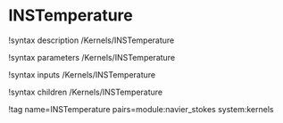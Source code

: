 # INSTemperature

!syntax description /Kernels/INSTemperature

!syntax parameters /Kernels/INSTemperature

!syntax inputs /Kernels/INSTemperature

!syntax children /Kernels/INSTemperature

!tag name=INSTemperature pairs=module:navier_stokes system:kernels
